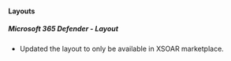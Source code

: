 
#### Layouts
##### Microsoft 365 Defender - Layout
- Updated the layout to only be available in XSOAR marketplace.
